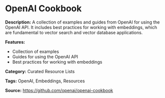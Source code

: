 # OpenAI Cookbook

**Description:**
A collection of examples and guides from OpenAI for using the OpenAI API. It includes best practices for working with embeddings, which are fundamental to vector search and vector database applications.

**Features:**
*   Collection of examples
*   Guides for using the OpenAI API
*   Best practices for working with embeddings

**Category:** Curated Resource Lists

**Tags:** OpenAI, Embeddings, Resources

**Source:** https://github.com/openai/openai-cookbook
